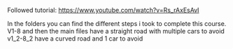 Followed tutorial: https://www.youtube.com/watch?v=Rs_rAxEsAvI

In the folders you can find the different steps i took to complete this course.
V1-8 and then the main files have a straight road with multiple cars to avoid
v1_2-8_2 have a curved road and 1 car to avoid

